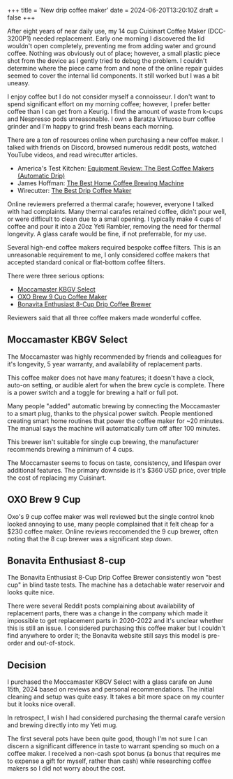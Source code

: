 +++
title = 'New drip coffee maker'
date = 2024-06-20T13:20:10Z
draft = false
+++

After eight years of near daily use, my 14 cup Cuisinart Coffee Maker (DCC-3200P1) needed
replacement. Early one morning I discovered the lid wouldn't open completely, preventing me from
adding water and ground coffee. Nothing was obviously out of place; however, a small plastic piece
shot from the device as I gently tried to debug the problem. I couldn't determine where the piece
came from and none of the online repair guides seemed to cover the internal lid components. It still
worked but I was a bit uneasy.

I enjoy coffee but I do not consider myself a connoisseur. I don't want to spend significant effort
on my morning coffee; however, I prefer better coffee than I can get from a Keurig. I find the
amount of waste from k-cups and Nespresso pods unreasonable. I own a Baratza Virtuoso burr coffee
grinder and I'm happy to grind fresh beans each morning.

There are a ton of resources online when purchasing a new coffee maker. I talked with friends on
Discord, browsed numerous reddit posts, watched YouTube videos, and read wirecutter articles.

* America's Test Kitchen: [Equipment Review: The Best Coffee Makers (Automatic Drip)](https://www.youtube.com/watch?v=sWMOt28Nti0)
* James Hoffman: [The Best Home Coffee Brewing Machine](https://www.youtube.com/watch?v=t8eYs2vxT-8&t=2s)
* Wirecutter: [The Best Drip Coffee Maker](https://www.nytimes.com/wirecutter/reviews/best-drip-coffee-maker/)

Online reviewers preferred a thermal carafe; however, everyone I talked with had complaints.  Many
thermal carafes retained coffee, didn't pour well, or were difficult to clean due to a small
opening. I typically make 4 cups of coffee and pour it into a 20oz Yeti Rambler, removing the need
for thermal longevity. A glass carafe would be fine, if not preferrable, for my use. 

Several high-end coffee makers required bespoke coffee filters. This is an unreasonable requirement
to me, I only considered coffee makers that accepted standard conical or flat-bottom coffee filters.

There were three serious options: 

* [Moccamaster KBGV Select](https://us.moccamaster.com/products/kbgv-select)
* [OXO Brew 9 Cup Coffee Maker](https://www.oxo.com/barista-brain-9-cup-coffee-maker.html)
* [Bonavita Enthusiast 8-Cup Drip Coffee Brewer](https://bonavita.co/products/enthusiast-8-cup-drip-coffee-brewer-with-thermal-carafe)

Reviewers said that all three coffee makers made wonderful coffee. 

## Moccamaster KBGV Select

The Moccamaster was highly recommended by friends and colleagues for it's longevity, 5 year
warranty, and availability of replacement parts.

This coffee maker does not have many features; it doesn't have a clock, auto-on setting, or audible
alert for when the brew cycle is complete. There is a power switch and a toggle for brewing a half
or full pot. 

Many people "added" automatic brewing by connecting the Moccamaster to a smart plug, thanks to the
physical power switch. People mentioned creating smart home routines that power the coffee maker
for ~20 minutes. The manual says the machine will automatically turn off after 100 minutes.

This brewer isn't suitable for single cup brewing, the manufacturer recommends brewing
a minimum of 4 cups.

The Moccamaster seems to focus on taste, consistency, and lifespan over additional features. The
primary downside is it's $360 USD price, over triple the cost of replacing my Cuisinart.

## OXO Brew 9 Cup

Oxo's 9 cup coffee maker was well reviewed but the single control knob looked annoying to use, many
people complained that it felt cheap for a $230 coffee maker. Online reviews reccomended the 9 cup
brewer, often noting that the 8 cup brewer was a significant step down. 

## Bonavita Enthusiast 8-cup

The Bonavita Enthusiast 8-Cup Drip Coffee Brewer consistently won "best cup" in blind taste tests.
The machine has a detachable water reservoir and looks quite nice.

There were several Reddit posts complaining about availability of replacement parts, there was a
change in the company which made it impossible to get replacement parts in 2020-2022 and it's
unclear whether this is still an issue. I considered purchasing this coffee maker but I couldn't
find anywhere to order it; the Bonavita website still says this model is pre-order and out-of-stock.

## Decision

I purchased the Moccamaster KBGV Select with a glass carafe on June 15th, 2024 based on reviews and
personal recommendations. The initial cleaning and setup was quite easy. It takes a bit more space
on my counter but it looks nice overall.

In retrospect, I wish I had considered purchasing the thermal carafe version and brewing directly
into my Yeti mug.

The first several pots have been quite good, though I'm not sure I can discern a significant
difference in taste to warrant spending so much on a coffee maker. I received a non-cash spot bonus
(a bonus that requires me to expense a gift for myself, rather than cash) while researching coffee
makers so I did not worry about the cost.
